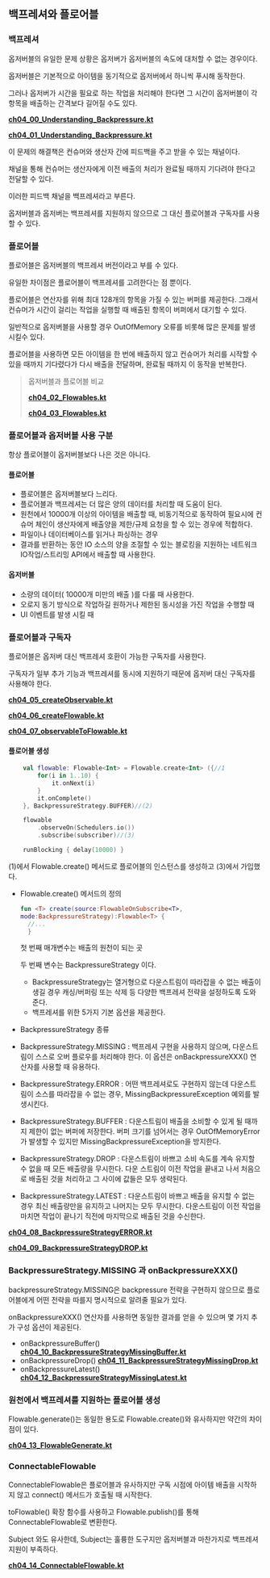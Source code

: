 ## 백프레셔와 플로어블



### 백프레셔

옵저버블의 유일한 문제 상황은 옵저버가 옵저버블의 속도에 대처할 수 없는 경우이다.

옵저버블은 기본적으로 아이템을 동기적으로 옵저버에서 하니씩 푸시해 동작한다.

그러나 옵저버가 시간을 필요로 하는 작업을 처리해야 한다면 그 시간이 옵저버블이 각 항목을 배출하는 간격보다 길어질 수도 있다.

**[ch04_00_Understanding_Backpressure.kt](https://github.com/p-chanmin/ReactiveProgramingInKotlin/blob/main/rxkotlin/src/main/kotlin/ch04/ch04_00_Understanding_Backpressure.kt)**

**[ch04_01_Understanding_Backpressure.kt](https://github.com/p-chanmin/ReactiveProgramingInKotlin/blob/main/rxkotlin/src/main/kotlin/ch04/ch04_01_Understanding_Backpressure.kt)**

이 문제의 해결책은 컨슈머와 생산자 간에 피드백을 주고 받을 수 있는 채널이다.

채널을 통해 컨슈머는 생산자에게 이전 배출의 처리가 완료될 때까지 기다려야 한다고 전달할 수 있다.

이러한 피드백 채널을 백프레셔라고 부른다.

옵저버블과 옵저버는 백프레셔를 지원하지 않으므로 그 대신 플로어블과 구독자를 사용할 수 있다.



### 플로어블

플로어블은 옵저버블의 백프레셔 버전이라고 부를 수 있다.

유일한 차이점은 플로어블이 백프레셔를 고려한다는 점 뿐이다.

플로어블은 연산자를 위해 최대 128개의 항목을 가질 수 있는 버퍼를 제공한다. 그래서 컨슈머가 시간이 걸리는 작업을 실행할 때 배출된 항목이 버퍼에서 대기할 수 있다.

일반적으로 옵저버블을 사용할 경우 OutOfMemory 오류를 비롯해 많은 문제를 발생 시킬수 있다.

플로어블을 사용하면 모든 아이템을 한 번에 배출하지 않고 컨슈머가 처리를 시작할 수 있을 때까지 기다렸다가 다시 배출을 전달하며, 완료될 때까지 이 동작을 반복한다.

> 옵저버블과 플로어블 비교
>
> **[ch04_02_Flowables.kt](https://github.com/p-chanmin/ReactiveProgramingInKotlin/blob/main/rxkotlin/src/main/kotlin/ch04/ch04_02_Flowables.kt)**
>
> **[ch04_03_Flowables.kt](https://github.com/p-chanmin/ReactiveProgramingInKotlin/blob/main/rxkotlin/src/main/kotlin/ch04/ch04_03_Flowables.kt)**



### 플로어블과 옵저버블 사용 구분

항상 플로어블이 옵저버블보다 나은 것은 아니다.



#### 플로어블

- 플로어블은 옵저버블보다 느리다.
- 플로어블과 백프레셔는 더 많은 양의 데이터를 처리할 때 도움이 된다.
- 원천에서 10000개 이상의 아이템을 배출할 때, 비동기적으로 동작하여 필요시에 컨슈머 체인이 생산자에게 배출양을 제한/규제 요청을 할 수 있는 경우에 적합하다.
- 파일이나 데이터베이스를 읽거나 파싱하는 경우
- 결과를 반환하는 동안 IO 소스의 양을 조절할 수 있는 블로킹을 지원하는 네트워크 IO작업/스트리밍 API에서 배출할 때 사용한다.



#### 옵저버블

- 소량의 데이터( 10000개 미만의 배출 )를 다룰 때 사용한다.
- 오로지 동기 방식으로 작업하길 원하거나 제한된 동시성을 가진 작업을 수행할 때
- UI 이벤트를 발생 시킬 때



### 플로어블과 구독자

플로어블은 옵저버 대신 백프레셔 호환이 가능한 구독자를 사용한다.

구독자가 일부 추가 기능과 백프레셔를 동시에 지원하기 때문에 옵저버 대신 구독자를 사용해야 한다.

**[ch04_05_createObservable.kt](https://github.com/p-chanmin/ReactiveProgramingInKotlin/blob/main/rxkotlin/src/main/kotlin/ch04/ch04_05_createObservable.kt)**

**[ch04_06_createFlowable.kt](https://github.com/p-chanmin/ReactiveProgramingInKotlin/blob/main/rxkotlin/src/main/kotlin/ch04/ch04_06_createFlowable.kt)**

**[ch04_07_observableToFlowable.kt](https://github.com/p-chanmin/ReactiveProgramingInKotlin/blob/main/rxkotlin/src/main/kotlin/ch04/ch04_07_observableToFlowable.kt)**



#### 플로어블 생성

```kotlin
    val flowable: Flowable<Int> = Flowable.create<Int> ({//1
        for(i in 1..10) {
            it.onNext(i)
        }
        it.onComplete()
    }, BackpressureStrategy.BUFFER)//(2)

    flowable
        .observeOn(Schedulers.io())
        .subscribe(subscriber)//(3)

    runBlocking { delay(10000) }
```

(1)에서 Flowable.create() 메서드로 플로어블의 인스턴스를 생성하고 (3)에서 가입했다.



- Flowable.create() 메서드의 정의

  ```kotlin
  fun <T> create(source:FlowableOnSubscribe<T>,
  mode:BackpressureStrategy):Flowable<T> {
  	//...
  	}
  ```

  첫 번째 매개변수는 배출의 원천이 되는 곳

  두 번째 변수는 BackpressureStrategy 이다.

  - BackpressureStrategy는 열거형으로 다운스트림이 따라잡을 수 없는 배출이 생길 경우 캐싱/버퍼링 또는 삭제 등 다양한 백프레셔 전략을 설정하도록 도와준다.
  - 백프레셔를 위한 5가지 기본 옵션을 제공한다.



- BackpressureStrategy 종류
- BackpressureStrategy.MISSING : 백프레셔 구현을 사용하지 않으며, 다운스트림이 스스로 오버 플로우를 처리해야 한다. 이 옵션은 onBackpressureXXX() 연산자를 사용할 때 유용하다.
- BackpressureStrategy.ERROR : 어떤 백프레셔로도 구현하지 않는데 다운스트림이 소스를 따라잡을 수 없는 경우, MissingBackpressureException 예외를 발생시킨다.
- BackpressureStrategy.BUFFER : 다운스트림이 배출을 소비할 수 있게 될 때까지 제한이 없는 버퍼에 저장한다. 버퍼 크기를 넘어서는 경우 OutOfMemoryError가 발생할 수 있지만 MissingBackpressureException을 방지한다.
- BackpressureStrategy.DROP : 다운스트림이 바쁘고 소비 속도를 계속 유지할 수 없을 때 모든 배출량을 무시한다. 다운 스트림이 이전 작업을 끝내고 나서 처음으로 배출된 것을 처리하고 그 사이에 값들은 모두 생략된다.
- BackpressureStrategy.LATEST : 다운스트림이 바쁘고 배출을 유지할 수 없는 경우 최신 배출량만을 유지하고 나머지는 모두 무시한다. 다운스트림이 이전 작업을 마치면 작업이 끝나기 직전에 마지막으로 배출된 것을 수신한다.



**[ch04_08_BackpressureStrategyERROR.kt](https://github.com/p-chanmin/ReactiveProgramingInKotlin/blob/main/rxkotlin/src/main/kotlin/ch04/ch04_08_BackpressureStrategyERROR.kt)**

**[ch04_09_BackpressureStrategyDROP.kt](https://github.com/p-chanmin/ReactiveProgramingInKotlin/blob/main/rxkotlin/src/main/kotlin/ch04/ch04_09_BackpressureStrategyDROP.kt)**



### BackpressureStrategy.MISSING 과 onBackpressureXXX()

backpressureStrategy.MISSING은 backpressure 전략을 구현하지 않으므로 플로어블에게 어떤 전략을 따를지 명시적으로 알려줄 필요가 있다.

onBackpressureXXX() 연산자를 사용하면 동일한 결과를 얻을 수 있으며 몇 가지 추가 구성 옵션이 제공된다.

- onBackpressureBuffer() **[ch04_10_BackpressureStrategyMissingBuffer.kt](https://github.com/p-chanmin/ReactiveProgramingInKotlin/blob/main/rxkotlin/src/main/kotlin/ch04/ch04_10_BackpressureStrategyMissingBuffer.kt)**
- onBackpressureDrop() **[ch04_11_BackpressureStrategyMissingDrop.kt](https://github.com/p-chanmin/ReactiveProgramingInKotlin/blob/main/rxkotlin/src/main/kotlin/ch04/ch04_11_BackpressureStrategyMissingDrop.kt)**
- onBackpressureLatest() **[ch04_12_BackpressureStrategyMissingLatest.kt](https://github.com/p-chanmin/ReactiveProgramingInKotlin/blob/main/rxkotlin/src/main/kotlin/ch04/ch04_12_BackpressureStrategyMissingLatest.kt)**



### 원천에서 백프레셔를 지원하는 플로어블 생성

Flowable.generate()는 동일한 용도로 Flowable.create()와 유사하지만 약간의 차이점이 있다.

**[ch04_13_FlowableGenerate.kt](https://github.com/p-chanmin/ReactiveProgramingInKotlin/blob/main/rxkotlin/src/main/kotlin/ch04/ch04_13_FlowableGenerate.kt)**



### ConnectableFlowable

ConnectableFlowable은 플로어블과 유사하지만 구독 시점에 아이템 배출을 시작하지 않고 connect() 메서드가 호출될 때 시작한다.

toFlowable() 확장 함수를 사용하고 Flowable.publish()를 통해 ConnectableFlowable로 변환한다.

Subject 와도 유사한데, Subject는 훌륭한 도구지만 옵저버블과 마찬가지로 백프레셔 지원이 부족하다.

**[ch04_14_ConnectableFlowable.kt](https://github.com/p-chanmin/ReactiveProgramingInKotlin/blob/main/rxkotlin/src/main/kotlin/ch04/ch04_14_ConnectableFlowable.kt)**





